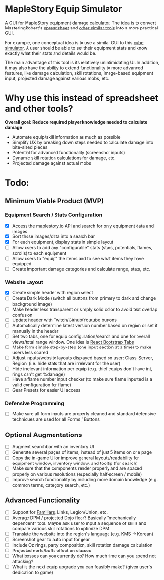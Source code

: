 # MapleStory Equip Simulator

A GUI for MapleStory equipment damage calculator. The idea is to convert MasteringRobert's [spreadsheet](https://docs.google.com/spreadsheets/d/1mVZerZgojSRKq0FsUco_n097y45EPa4w1QptWuU6mwM/edit#gid=0) and [other similar tools](https://brendonmay.github.io/wseCalculator/) into a more practical GUI.

For example, one conceptual idea is to use a similar GUI to this [cube simulator](https://stripedypaper.github.io/cube/). A user should be able to set their equipment stats and know exactly what their stats and details would be.

The main advantage of this tool is its relatively unintimidating UI. In addition, it may also have the ability to extend functionality to more advanced features, like damage calculation, skill rotations, image-based equipment input, projected damage against various mobs, etc.

# Why use this instead of spreadsheet and other tools?

**Overall goal: Reduce required player knowledge needed to calculate damage**

- Automate equip/skill information as much as possible
- Simplify UX by breaking down steps needed to calculate damage into bite-sized pieces
- Potential for advanced functionality (screenshot inputs)
- Dynamic skill rotation calculations for damage, etc.
- Projected damage against actual mobs

# Todo:

## Minimum Viable Product (MVP)

### Equipment Search / Stats Configuration

- [x] Access the maplestory.io API and search for only equipment data and images
- [x] Sort those images/data into a search bar
- [x] For each equipment, display stats in simple layout
- [ ] Allow users to add any "configurable" stats (stars, potentials, flames, scrolls) to each equipment
- [ ] Allow users to "equip" the items and to see what items they have equipped
- [ ] Create important damage categories and calculate range, stats, etc.

### Website Layout

- [x] Create simple header with region select
- [ ] Create Dark Mode (switch all buttons from primary to dark and change background image)
- [ ] Make header less transparent or simply solid color to avoid text overlap confusion
- [ ] Update header with Twitch/Github/Youtube buttons
- [ ] Automatically determine latest version number based on region or set it manually in the header
- [ ] Set two tabs, one for equip configuration/search and one for overall views/total range window. One idea is [React Bootstrap Tabs](https://react-bootstrap.github.io/components/tabs/)
- [ ] Make form simple step-by-step (one input section at a time) to make users less scared
- [ ] Adjust inputs/website layouts displayed based on user: Class, Server, Region. (i.e. hide stats that are irrelevant for the user)
- [ ] Hide irrelevant information per equip (e.g. thief equips don't have int, rings can't get %damage)
- [ ] Have a flame number input checker (to make sure flame inputted is a valid configuration for flame)
- [ ] Gear Presets for easier UI access

### Defensive Programming

- [ ] Make sure all form inputs are properly cleaned and standard defensive techniques are used for all Forms / Buttons

## Optional Augmentations

- [ ] Augment searchbar with an inventory UI
- [ ] Generate several pages of items, instead of just 5 items on one page
- [ ] Copy the in-game UI or improve general layouts/readability for equipment window, inventory window, and tooltip (for search)
- [ ] Make sure that the components render properly and are spaced properly on various resolutions (especially half-screen / mobile)
- [ ] Improve search functionality by including more domain knowledge (e.g. common terms, category search, etc.)

## Advanced Functionality

- [ ] Support for [Familiars](https://github.com/PirateIzzy/WzComparerR2), Links, Legion/Union, etc.
- [ ] Average DPM / projected Dojo floor? Basically "mechanically dependent" tool. Maybe ask user to input a sequence of skills and compare various skill rotations to optimize DPM
- [ ] Translate the website into the region's language (e.g. KMS -> Korean)
- [ ] Screenshot gear to auto input for gear
- [ ] Include Oz rings, party composition, skill rotation damage calculation
- [ ] Projected nerfs/buffs effect on classes
- [ ] What bosses can you currently do? How much time can you spend not attacking?
- [ ] What is the next equip upgrade you can feasibly make? (given user's dedication to game)
